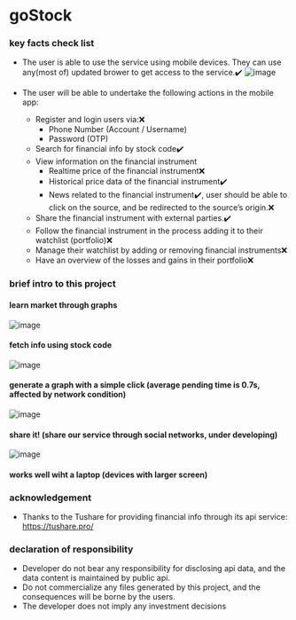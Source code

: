 # goStock
### key facts check list
* The user is able to use the service using mobile devices. They can use any(most of) updated brower to get access to the service.✔️
![image](https://user-images.githubusercontent.com/78016917/175942048-0a763497-2161-4328-80cf-b29dcdc545ad.png)

* The user will be able to undertake the following actions in the mobile app:
  * Register and login users via:❌
    * Phone Number (Account / Username)
    * Password (OTP)
  * Search for financial info by stock code✔️
  * View information on the financial instrument
    * Realtime price of the financial instrument❌
    * Historical price data of the financial instrument✔️
    * News related to the financial instrument✔️, user should be able to click on the source, and be redirected to the source’s origin.❌
  * Share the financial instrument with external parties.✔️
  * Follow the financial instrument in the process adding it to their watchlist (portfolio)❌
  * Manage their watchlist by adding or removing financial instruments❌
  * Have an overview of the losses and gains in their portfolio❌
### brief intro to this project
#### learn market through graphs
![image](https://user-images.githubusercontent.com/78016917/175943501-b2fdf96a-be41-4ce5-bea4-994145dc7d92.png)
#### fetch info using stock code
![image](https://user-images.githubusercontent.com/78016917/175943727-bfd95db5-7266-49ea-b9e5-d765464ddfe8.png)
#### generate a graph with a simple click (average pending time is 0.7s, affected by network condition)
![image](https://user-images.githubusercontent.com/78016917/175943908-d80138e4-2bfa-424d-9fb3-3e7a6f48f136.png)
#### share it! (share our service through social networks, under developing)
![image](https://user-images.githubusercontent.com/78016917/175944192-5abd3b83-95e7-4a0c-9799-a5ec1bec3fb5.png)
#### works well wiht a laptop (devices with larger screen)
### acknowledgement
- Thanks to the Tushare for providing financial info through its api service: https://tushare.pro/
### declaration of responsibility
- Developer do not bear any responsibility for disclosing api data, and the data content is maintained by public api.
- Do not commercialize any files generated by this project, and the consequences will be borne by the users.
- The developer does not imply any investment decisions
